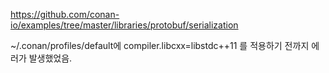 https://github.com/conan-io/examples/tree/master/libraries/protobuf/serialization

~/.conan/profiles/default에
compiler.libcxx=libstdc++11
를 적용하기 전까지 에러가 발생했었음.